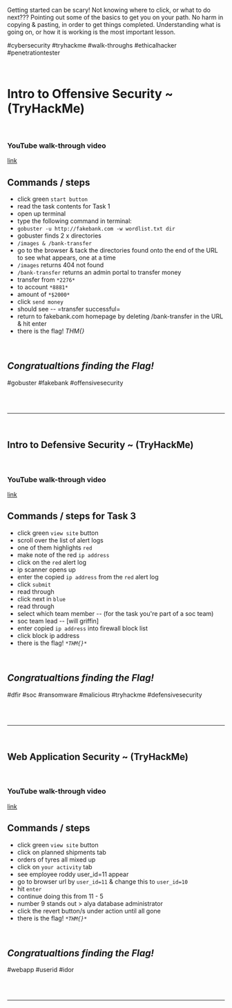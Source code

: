 <!DOCTYPE html>
<html lang="en">
<head>

  <title>Hack to Learn</title>
  
  <meta charset="UTF-8" />

  <meta name="viewport" content="width=device-width,initial-scale=1" />

  <meta name="description" content="" />

</head>
  
<body>

<p> 
  
Getting started can be scary! Not knowing where to click, or what to do next??? Pointing out some of the basics to get you on your path. No harm in copying & pasting, in order to get things completed. Understanding what is going on,  or how it is working is the most important lesson. 

#cybersecurity #tryhackme #walk-throughs #ethicalhacker #penetrationtester
  
</p>

<br>

<h1> Intro to Offensive Security ~ (TryHackMe)</h1>

<br>

### YouTube walk-through video 
[link](https://youtu.be/-cYmjT0kYNE)

## Commands / steps

- click green `start button`
- read the task contents for Task 1
- open up terminal
- type the following command in terminal:
- `gobuster -u http://fakebank.com -w wordlist.txt dir`
- gobuster finds 2 x directories
- `/images & /bank-transfer`
- go to the browser & tack the directories found onto the end of the URL to see what appears, one at a time
- `/images` returns 404 not found
- `/bank-transfer` returns an admin portal to transfer money
- transfer from `*2276*`
- to account `*8881*`
- amount of `*$2000*`
- click `send money`
- should see -- =transfer successful=
- return to fakebank.com homepage by deleting /bank-transfer in the URL & hit enter
- there is the flag!  _*THM{}*_

<br>

## _Congratualtions finding the Flag!_

#gobuster #fakebank #offensivesecurity 

<br>

<br>

---

<br>

## Intro to Defensive Security ~ (TryHackMe)

<br>

### YouTube walk-through video 
[link](https://youtu.be/AzWVHeIqzAU)


## Commands / steps for Task 3

- click green `view site` button
- scroll over the list of alert logs
- one of them highlights `red`
- make note of the red `ip address` 
- click on the `red` alert log
- ip scanner opens up 
- enter the copied `ip address` from the `red` alert log
- click `submit`
- read through
- click next in `blue`
- read through
- select which team member -- (for the task you're part of a soc team)
- soc team lead -- [will griffin]
- enter copied `ip address` into firewall block list
- click block ip address
- there is the flag!  _`*THM{}*`_ 

<br>

## _Congratualtions finding the Flag!_

#dfir #soc #ransomware #malicious #tryhackme #defensivesecurity

<br>

<br>

---

<br>

## Web Application Security ~ (TryHackMe)

<br>

### YouTube walk-through video 
[link](https://youtu.be/W7Bwfq7axoE)


## Commands / steps 

- click green `view site` button
- click on planned shipments tab
- orders of tyres all mixed up
- click on `your activity` tab
- see employee roddy user_id=11 appear
- go to browser url by `user_id=11` & change this to `user_id=10`
- hit `enter`
- continue doing this from 11 - 5
- number 9 stands out > alya database administrator
- click the revert button/s under action until all gone
- there is the flag!  _`*THM{}*`_

<br>

## _Congratualtions finding the Flag!_

#webapp #userid #idor 

<br>

<br>

---

<br>






